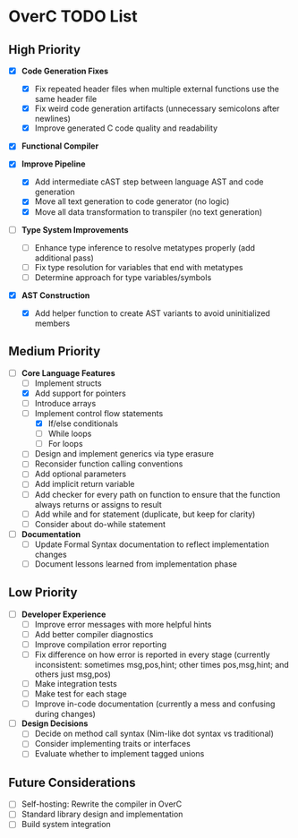 # OverC TODO List

## High Priority

- [x] **Code Generation Fixes**
  - [x] Fix repeated header files when multiple external functions use the same header file
  - [x] Fix weird code generation artifacts (unnecessary semicolons after newlines)
  - [x] Improve generated C code quality and readability

- [x] **Functional Compiler**

- [x] **Improve Pipeline**
  - [x] Add intermediate cAST step between language AST and code generation
  - [x] Move all text generation to code generator (no logic)
  - [x] Move all data transformation to transpiler (no text generation)

- [ ] **Type System Improvements**
  - [ ] Enhance type inference to resolve metatypes properly (add additional pass)
  - [ ] Fix type resolution for variables that end with metatypes
  - [ ] Determine approach for type variables/symbols

- [x] **AST Construction**
  - [x] Add helper function to create AST variants to avoid uninitialized members

## Medium Priority

- [ ] **Core Language Features**
  - [ ] Implement structs
  - [x] Add support for pointers
  - [ ] Introduce arrays
  - [ ] Implement control flow statements
    - [x] If/else conditionals
    - [ ] While loops
    - [ ] For loops
  - [ ] Design and implement generics via type erasure
  - [ ] Reconsider function calling conventions
  - [ ] Add optional parameters
  - [ ] Add implicit return variable
  - [ ] Add checker for every path on function to ensure that the function always returns or assigns to result
  - [ ] Add while and for statement (duplicate, but keep for clarity)
  - [ ] Consider about do-while statement

- [ ] **Documentation**
  - [ ] Update Formal Syntax documentation to reflect implementation changes
  - [ ] Document lessons learned from implementation phase

## Low Priority

- [ ] **Developer Experience**
  - [ ] Improve error messages with more helpful hints
  - [ ] Add better compiler diagnostics
  - [ ] Improve compilation error reporting
  - [ ] Fix difference on how error is reported in every stage (currently inconsistent: sometimes msg,pos,hint; other times pos,msg,hint; and others just msg,pos)
  - [ ] Make integration tests
  - [ ] Make test for each stage
  - [ ] Improve in-code documentation (currently a mess and confusing during changes)

- [ ] **Design Decisions**
  - [ ] Decide on method call syntax (Nim-like dot syntax vs traditional)
  - [ ] Consider implementing traits or interfaces
  - [ ] Evaluate whether to implement tagged unions

## Future Considerations

- [ ] Self-hosting: Rewrite the compiler in OverC
- [ ] Standard library design and implementation
- [ ] Build system integration
